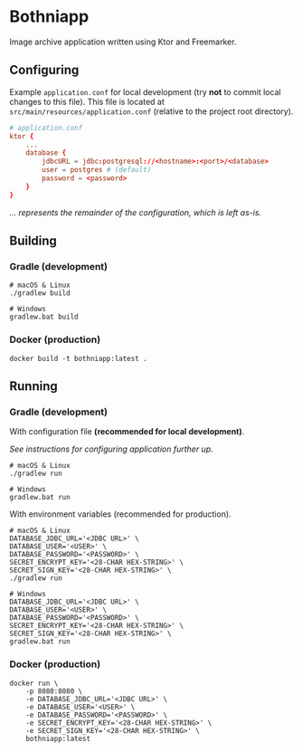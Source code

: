 # Bothniapp

Image archive application written using Ktor and Freemarker.

## Configuring

Example `application.conf` for local development (try **not** to commit local changes to this file). This file is located at `src/main/resources/application.conf` (relative to the project root directory).

```conf
# application.conf
ktor {
    ...
    database {
        jdbcURL = jdbc:postgresql://<hostname>:<port>/<database>
        user = postgres # (default)
        password = <password>
    }
}
```

_... represents the remainder of the configuration, which is left as-is._

## Building

### Gradle (development)

```shell
# macOS & Linux
./gradlew build

# Windows
gradlew.bat build
```

### Docker (production)

```shell
docker build -t bothniapp:latest .
```

## Running

### Gradle (development)

With configuration file **(recommended for local development)**.

_See instructions for configuring application further up._

```shell
# macOS & Linux
./gradlew run

# Windows
gradlew.bat run
```

With environment variables (recommended for production).

```shell
# macOS & Linux
DATABASE_JDBC_URL='<JDBC URL>' \
DATABASE_USER='<USER>' \
DATABASE_PASSWORD='<PASSWORD>' \
SECRET_ENCRYPT_KEY='<28-CHAR HEX-STRING>' \
SECRET_SIGN_KEY='<28-CHAR HEX-STRING>' \
./gradlew run

# Windows
DATABASE_JDBC_URL='<JDBC URL>' \
DATABASE_USER='<USER>' \
DATABASE_PASSWORD='<PASSWORD>' \
SECRET_ENCRYPT_KEY='<28-CHAR HEX-STRING>' \
SECRET_SIGN_KEY='<28-CHAR HEX-STRING>' \
gradlew.bat run
```

### Docker (production)

```shell
docker run \
    -p 8080:8080 \
    -e DATABASE_JDBC_URL='<JDBC URL>' \
    -e DATABASE_USER='<USER>' \
    -e DATABASE_PASSWORD='<PASSWORD>' \
    -e SECRET_ENCRYPT_KEY='<28-CHAR HEX-STRING>' \
    -e SECRET_SIGN_KEY='<28-CHAR HEX-STRING>' \
    bothniapp:latest
```
